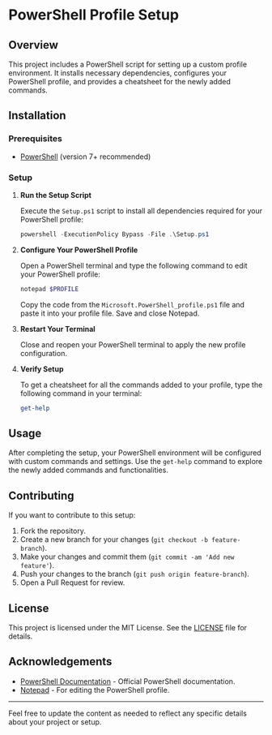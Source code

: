 # PowerShell Profile Setup

## Overview

This project includes a PowerShell script for setting up a custom profile environment. It installs necessary dependencies, configures your PowerShell profile, and provides a cheatsheet for the newly added commands.

## Installation

### Prerequisites

- [PowerShell](https://docs.microsoft.com/powershell/scripting/install/installing-powershell-core-on-windows) (version 7+ recommended)

### Setup

1. **Run the Setup Script**

    Execute the `Setup.ps1` script to install all dependencies required for your PowerShell profile:

    ```powershell
    powershell -ExecutionPolicy Bypass -File .\Setup.ps1
    ```

2. **Configure Your PowerShell Profile**

    Open a PowerShell terminal and type the following command to edit your PowerShell profile:

    ```powershell
    notepad $PROFILE
    ```

    Copy the code from the `Microsoft.PowerShell_profile.ps1` file and paste it into your profile file. Save and close Notepad.

3. **Restart Your Terminal**

    Close and reopen your PowerShell terminal to apply the new profile configuration.

4. **Verify Setup**

    To get a cheatsheet for all the commands added to your profile, type the following command in your terminal:

    ```powershell
    get-help
    ```

## Usage

After completing the setup, your PowerShell environment will be configured with custom commands and settings. Use the `get-help` command to explore the newly added commands and functionalities.

## Contributing

If you want to contribute to this setup:

1. Fork the repository.
2. Create a new branch for your changes (`git checkout -b feature-branch`).
3. Make your changes and commit them (`git commit -am 'Add new feature'`).
4. Push your changes to the branch (`git push origin feature-branch`).
5. Open a Pull Request for review.

## License

This project is licensed under the MIT License. See the [LICENSE](LICENSE) file for details.

## Acknowledgements

- [PowerShell Documentation](https://docs.microsoft.com/powershell/) - Official PowerShell documentation.
- [Notepad](https://support.microsoft.com/en-us/help/4468242/windows-10-notepad) - For editing the PowerShell profile.

---

Feel free to update the content as needed to reflect any specific details about your project or setup.
